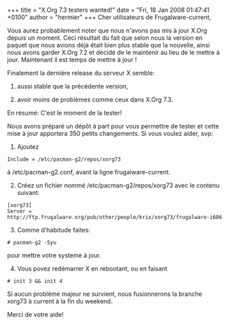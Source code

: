 +++
title = "X.Org 7.3 testers wanted!"
date = "Fri, 18 Jan 2008 01:47:41 +0100"
author = "hermier"
+++
Cher utilisateurs de Frugalware-current,  

 Vous aurez probablement noter que nous n'avons pas mis à jour X.Org depuis un moment. Ceci résultait du fait que selon nous la version en paquet que nous avions déjà était bien plus stable que la nouvelle, ainsi nous avons garder X.Org 7.2 et décidé de le maintenir au lieu de le mettre à jour. Maintenant il est temps de mettre à jour !  

 Finalement la dernière release du serveur X semble:  

 1) aussi stable que la précédente version,  

 2) avoir moins de problèmes comme ceux dans X.Org 7.3.  

 En résumé: C'est le moment de la tester!  

 Nous avons préparé un dépôt à part pour vous permettre de tester et cette mise à jour apportera 350 petits changements. Si vous voulez aider, svp:  

 1) Ajoutez 
```
Include = /etc/pacman-g2/repos/xorg73
```
 à /etc/pacman-g2.conf, avant la ligne frugalware-current.  

 2) Créez un fichier nommé /etc/pacman-g2/repos/xorg73 avec le contenu suivant:
 
```
[xorg73]
Server = http://ftp.frugalware.org/pub/other/people/krix/xorg73/frugalware-i686
```

 3) Comme d'habitude faites: 
```
# pacman-g2 -Syu
```
 pour mettre votre systeme à jour.  

 4) Vous povez redémarrer X en rebootant, ou en faisant 
```
# init 3 && init 4
```

 Si aucun problème majeur ne survient, nous fusionnerons la branche xorg73 à current à la fin du weekend.  

 Merci de votre aide!